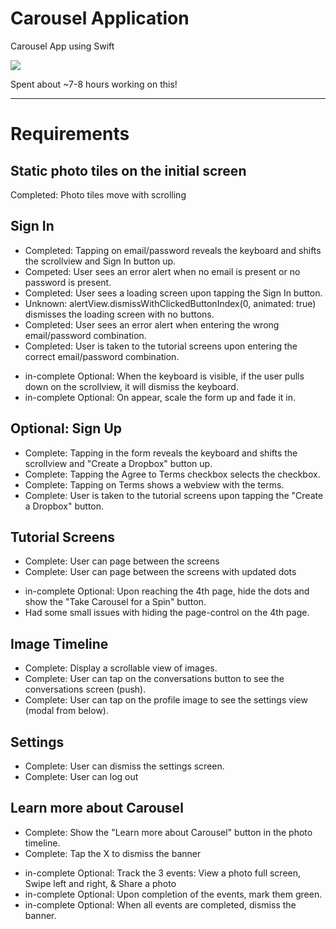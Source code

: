 # Carousel Application

Carousel App using Swift

<img src="http://i.imgur.com/s4sCEal.gif" />


Spent about ~7-8 hours working on this! 

---

# Requirements

## Static photo tiles on the initial screen
Completed: Photo tiles move with scrolling

## Sign In
+ Completed: Tapping on email/password reveals the keyboard and shifts the scrollview and Sign In button up.
+ Competed: User sees an error alert when no email is present or no password is present.
+ Completed: User sees a loading screen upon tapping the Sign In button.
+ Unknown: alertView.dismissWithClickedButtonIndex(0, animated: true) dismisses the loading screen with no buttons.
+ Completed: User sees an error alert when entering the wrong email/password combination.
+ Completed: User is taken to the tutorial screens upon entering the correct email/password combination.
* in-complete Optional: When the keyboard is visible, if the user pulls down on the scrollview, it will dismiss the keyboard.
* in-complete Optional: On appear, scale the form up and fade it in.

## Optional: Sign Up
+ Complete: Tapping in the form reveals the keyboard and shifts the scrollview and "Create a Dropbox" button up.
+ Complete: Tapping the Agree to Terms checkbox selects the checkbox.
+ Complete: Tapping on Terms shows a webview with the terms.
+ Complete: User is taken to the tutorial screens upon tapping the "Create a Dropbox" button.

## Tutorial Screens
+ Complete: User can page between the screens
+ Complete: User can page between the screens with updated dots
* in-complete Optional: Upon reaching the 4th page, hide the dots and show the "Take Carousel for a Spin" button.
* Had some small issues with hiding the page-control on the 4th page.

## Image Timeline
+ Complete: Display a scrollable view of images.
+ Complete: User can tap on the conversations button to see the conversations screen (push).
+ Complete: User can tap on the profile image to see the settings view (modal from below).

## Settings
+ Complete: User can dismiss the settings screen.
+ Complete: User can log out

## Learn more about Carousel
+ Complete: Show the "Learn more about Carousel" button in the photo timeline.
+ Complete: Tap the X to dismiss the banner
* in-complete Optional: Track the 3 events: View a photo full screen, Swipe left and right, & Share a photo
* in-complete Optional: Upon completion of the events, mark them green.
* in-complete Optional: When all events are completed, dismiss the banner.



